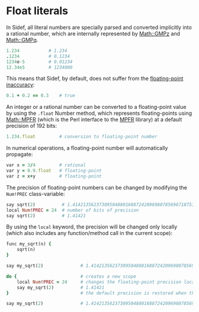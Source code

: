 # Float literals

In Sidef, all literal numbers are specially parsed and converted implicitly into a rational number, which are internally represented by [Math::GMPz](https://metacpan.org/pod/Math::GMPz) and [Math::GMPq](https://metacpan.org/pod/Math::GMPq).

```ruby
1.234           # 1.234
.1234           # 0.1234
1234e-5         # 0.01234
12.34e5         # 1234000
```

This means that Sidef, by default, does not suffer from the [floating-point inaccuracy](https://0.30000000000000004.com/):

```ruby
0.1 + 0.2 == 0.3    # true
```

An integer or a rational number can be converted to a floating-point value by using the `.float` Number method, which represents floating-points using [Math::MPFR](https://metacpan.org/pod/Math::MPFR) (which is the Perl interface to the [MPFR](https://www.mpfr.org/) library) at a default precision of 192 bits:

```ruby
1.234.float         # conversion to floating-point number
```

In numerical operations, a floating-point number will automatically propagate:

```ruby
var x = 3/4         # rational
var y = 0.9.float   # floating-point
var z = x+y         # floating-point
```


The precision of floating-point numbers can be changed by modifying the `Num!PREC` class-variable:

```ruby
say sqrt(2)          # 1.41421356237309504880168872420969807856967187538
local Num!PREC = 24  # number of bits of precision
say sqrt(2)          # 1.41421
```

By using the `local` keyword, the precision will be changed only locally (which also includes any function/method call in the current scope):

```ruby
func my_sqrt(n) {
    sqrt(n)
}

say my_sqrt(2)              # 1.41421356237309504880168872420969807856967187538

do {                        # creates a new scope
    local Num!PREC = 24     # changes the floating-point precision locally
    say my_sqrt(2)          # 1.41421
}                           # the default precision is restored when the scope ends

say my_sqrt(2)              # 1.41421356237309504880168872420969807856967187538
```
